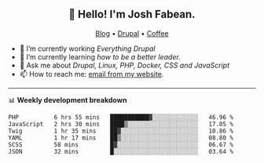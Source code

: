 <h2 align="center">👋 Hello! I'm Josh Fabean.</h2>
<p align="center">
  <a href="https://joshfabean.com">Blog</a> •
  <a href="https://www.drupal.org/u/joshfabean">Drupal</a> •
  <a href="https://www.buymeacoffee.com/LSxne6Yr4">Coffee</a>
</p>

- 🔭 I’m currently working *Everything Drupal*
- 🌱 I’m currently learning *how to be a better leader.*
- 💬 Ask me about *Drupal, Linux, PHP, Docker, CSS and JavaScript*
- 📫 How to reach me: [email from my website](https://joshfabean.com).

-------

📊 **Weekly development breakdown**
<!--START_SECTION:waka-->

```text
PHP          6 hrs 55 mins   ███████████▓░░░░░░░░░░░░░   46.96 %
JavaScript   2 hrs 30 mins   ████▒░░░░░░░░░░░░░░░░░░░░   17.05 %
Twig         1 hr 35 mins    ██▓░░░░░░░░░░░░░░░░░░░░░░   10.86 %
YAML         1 hr 17 mins    ██▒░░░░░░░░░░░░░░░░░░░░░░   08.80 %
SCSS         58 mins         █▓░░░░░░░░░░░░░░░░░░░░░░░   06.67 %
JSON         32 mins         █░░░░░░░░░░░░░░░░░░░░░░░░   03.64 %
```

<!--END_SECTION:waka-->

<!--
**fabean/fabean** is a ✨ _special_ ✨ repository because its `README.md` (this file) appears on your GitHub profile.

Here are some ideas to get you started:

- 🔭 I’m currently working on ...
- 🌱 I’m currently learning ...
- 👯 I’m looking to collaborate on ...
- 🤔 I’m looking for help with ...
- 💬 Ask me about ...
- 📫 How to reach me: ...
- 😄 Pronouns: ...
- ⚡ Fun fact: ...
-->

